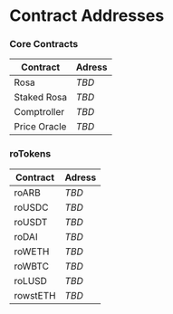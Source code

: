 # Contract Addresses

### Core Contracts

| Contract     | Adress |
| ------------ | ------ |
| Rosa         | _TBD_  |
| Staked Rosa  | _TBD_  |
| Comptroller  | _TBD_  |
| Price Oracle | _TBD_  |

### roTokens

| Contract | Adress |
| -------- | ------ |
| roARB    | _TBD_  |
| roUSDC   | _TBD_  |
| roUSDT   | _TBD_  |
| roDAI    | _TBD_  |
| roWETH   | _TBD_  |
| roWBTC   | _TBD_  |
| roLUSD   | _TBD_  |
| rowstETH | _TBD_  |
